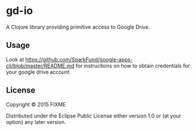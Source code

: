 # gd-io

A Clojure library providing primitive access to Google Drive.

## Usage
Look at https://github.com/SparkFund/google-apps-clj/blob/master/README.md for instructions on how to obtain credentials
for your google drive account.


## License

Copyright © 2015 FIXME

Distributed under the Eclipse Public License either version 1.0 or (at
your option) any later version.

